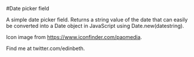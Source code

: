 #Date picker field

A simple date picker field. Returns a string value of the date that can easily be converted into a Date object in JavaScript using Date.new(datestring). 

Icon image from https://www.iconfinder.com/paomedia.

Find me at twitter.com/edinbeth.